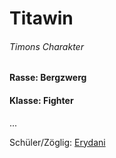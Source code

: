 # Titawin
###### Timons Charakter

#### Rasse: Bergzwerg
#### Klasse: Fighter



...

Schüler/Zöglig: [Erydani](Charakter/Erydani.md)